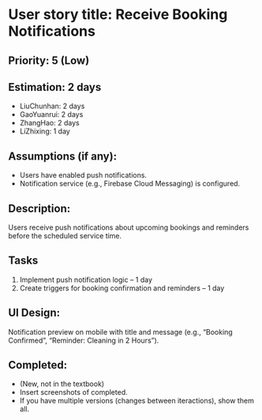 # User story title: Receive Booking Notifications

## Priority: 5 (Low)

## Estimation: 2 days
* LiuChunhan: 2 days
* GaoYuanrui: 2 days
* ZhangHao: 2 days
* LiZhixing: 1 day

## Assumptions (if any):
* Users have enabled push notifications.
* Notification service (e.g., Firebase Cloud Messaging) is configured.

## Description:
Users receive push notifications about upcoming bookings and reminders before the scheduled service time.

## Tasks
1. Implement push notification logic – 1 day  
2. Create triggers for booking confirmation and reminders – 1 day

## UI Design:
Notification preview on mobile with title and message (e.g., “Booking Confirmed”, “Reminder: Cleaning in 2 Hours”).

## Completed:
* (New, not in the textbook) 
* Insert screenshots of completed. 
* If you have multiple versions (changes between iteractions), show them all.
